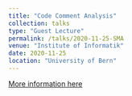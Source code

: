 ```yaml
---
title: "Code Comment Analysis"
collection: talks
type: "Guest Lecture"
permalink: /talks/2020-11-25-SMA
venue: "Institute of Informatik"
date: 2020-11-25
location: "University of Bern"
---
```


[More information here](https://poojaruhal.github.io/files/SMA-Code-comment-analysis.pdf)
